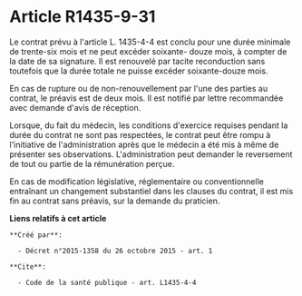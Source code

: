 # Article R1435-9-31

Le contrat prévu à l'article L. 1435-4-4 est conclu pour une durée minimale de trente-six mois et ne peut excéder soixante-
douze mois, à compter de la date de sa signature. Il est renouvelé par tacite reconduction sans toutefois que la durée totale
ne puisse excéder soixante-douze mois. 

En cas de rupture ou de non-renouvellement par l'une des parties au contrat, le préavis est de deux mois. Il est notifié par
lettre recommandée avec demande d'avis de réception. 

Lorsque, du fait du médecin, les conditions d'exercice requises pendant la durée du contrat ne sont pas respectées, le
contrat peut être rompu à l'initiative de l'administration après que le médecin a été mis à même de présenter ses
observations. L'administration peut demander le reversement de tout ou partie de la rémunération perçue. 

En cas de modification législative, réglementaire ou conventionnelle entraînant un changement substantiel dans les clauses du
contrat, il est mis fin au contrat sans préavis, sur la demande du praticien.

**Liens relatifs à cet article**

	**Créé par**:

	  - Décret n°2015-1358 du 26 octobre 2015 - art. 1

	**Cite**:

	  - Code de la santé publique - art. L1435-4-4
